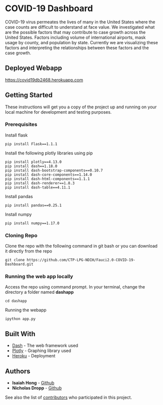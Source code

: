 # COVID-19 Dashboard

COVID-19 virus permeates the lives of many in the United States where the case counts are difficult to understand at face value. We investigated what are the possible factors that may contribute to case growth across the United States. Factors including volume of international airports, mask usage by county, and population by state. Currently we are visualizing these factors and interpreting the relationships between these factors and the case growth.


## Deployed Webapp

https://covid19db2468.herokuapp.com

## Getting Started

These instructions will get you a copy of the project up and running on your local machine for development and testing purposes. 

### Prerequisites

Install flask

```
pip install Flask==1.1.1
```

Install the following plotly libraries using pip 

```
pip install plotly==4.13.0
pip install dash==1.18.0
pip install dash-bootstrap-components==0.10.7
pip install dash-core-components==1.14.0
pip install dash-html-components==1.1.1
pip install dash-renderer==1.8.3
pip install dash-table==4.11.1

```

Install pandas

```
pip install pandas==0.25.1
```

Install numpy

```
pip install numpy==1.17.0
```


### Cloning Repo

Clone the repo with the following command in git bash or you can download it directly from the repo
```
git clone https://github.com/CTP-LPG-NDIH/Fauci2.0-COVID-19-Dashboard.git
```

### Running the web app locally

Access the repo using command prompt. In your terminal, change the directory a folder named **dashapp**
```
cd dashapp
```

Running the webapp
```
ipython app.py
```


## Built With

* [Dash](https://dash.plotly.com/introduction) - The web framework used
* [Plotly](https://plotly.com/) - Graphing library used
* [Heroku](https://www.heroku.com/) - Deployment


## Authors

* **Isaiah Hong** - [Github](https://github.com/Isaiahhonggitws126)
* **Nicholas Dropp** - [Github](https://github.com/ndropp92)

See also the list of [contributors](https://github.com/CTP-LPG-NDIH/Fauci2.0-COVID-19-Dashboard/graphs/contributors) who participated in this project.


